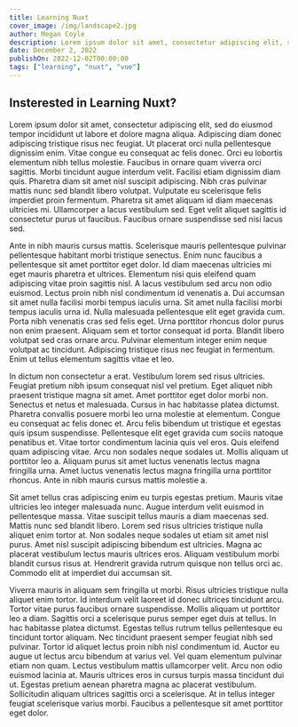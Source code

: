 ```yaml
---
title: Learning Nuxt
cover_image: /img/landscape2.jpg
author: Megan Coyle
description: Lorem ipsum dolor sit amet, consectetur adipiscing elit, sed do eiusmod tempor incididunt ut labore et dolore magna aliqua. Adipiscing diam donec adipiscing tristique risus nec feugiat. Ut placerat orci nulla pellentesque dignissim
date: December 2, 2022
publishOn: 2022-12-02T00:00:00
tags: ["learning", "nuxt", "vue"]
---
```


## Insterested in Learning Nuxt?

Lorem ipsum dolor sit amet, consectetur adipiscing elit, sed do eiusmod tempor incididunt ut labore et dolore magna aliqua. Adipiscing diam donec adipiscing tristique risus nec feugiat. Ut placerat orci nulla pellentesque dignissim enim. Vitae congue eu consequat ac felis donec. Orci eu lobortis elementum nibh tellus molestie. Faucibus in ornare quam viverra orci sagittis. Morbi tincidunt augue interdum velit. Facilisi etiam dignissim diam quis. Pharetra diam sit amet nisl suscipit adipiscing. Nibh cras pulvinar mattis nunc sed blandit libero volutpat. Vulputate eu scelerisque felis imperdiet proin fermentum. Pharetra sit amet aliquam id diam maecenas ultricies mi. Ullamcorper a lacus vestibulum sed. Eget velit aliquet sagittis id consectetur purus ut faucibus. Faucibus ornare suspendisse sed nisi lacus sed.

Ante in nibh mauris cursus mattis. Scelerisque mauris pellentesque pulvinar pellentesque habitant morbi tristique senectus. Enim nunc faucibus a pellentesque sit amet porttitor eget dolor. Id diam maecenas ultricies mi eget mauris pharetra et ultrices. Elementum nisi quis eleifend quam adipiscing vitae proin sagittis nisl. A lacus vestibulum sed arcu non odio euismod. Lectus proin nibh nisl condimentum id venenatis a. Dui accumsan sit amet nulla facilisi morbi tempus iaculis urna. Sit amet nulla facilisi morbi tempus iaculis urna id. Nulla malesuada pellentesque elit eget gravida cum. Porta nibh venenatis cras sed felis eget. Urna porttitor rhoncus dolor purus non enim praesent. Aliquam sem et tortor consequat id porta. Blandit libero volutpat sed cras ornare arcu. Pulvinar elementum integer enim neque volutpat ac tincidunt. Adipiscing tristique risus nec feugiat in fermentum. Enim ut tellus elementum sagittis vitae et leo.

In dictum non consectetur a erat. Vestibulum lorem sed risus ultricies. Feugiat pretium nibh ipsum consequat nisl vel pretium. Eget aliquet nibh praesent tristique magna sit amet. Amet porttitor eget dolor morbi non. Senectus et netus et malesuada. Cursus in hac habitasse platea dictumst. Pharetra convallis posuere morbi leo urna molestie at elementum. Congue eu consequat ac felis donec et. Arcu felis bibendum ut tristique et egestas quis ipsum suspendisse. Pellentesque elit eget gravida cum sociis natoque penatibus et. Vitae tortor condimentum lacinia quis vel eros. Quis eleifend quam adipiscing vitae. Arcu non sodales neque sodales ut. Mollis aliquam ut porttitor leo a. Aliquam purus sit amet luctus venenatis lectus magna fringilla urna. Amet luctus venenatis lectus magna fringilla urna porttitor rhoncus. Ante in nibh mauris cursus mattis molestie a.

Sit amet tellus cras adipiscing enim eu turpis egestas pretium. Mauris vitae ultricies leo integer malesuada nunc. Augue interdum velit euismod in pellentesque massa. Vitae suscipit tellus mauris a diam maecenas sed. Mattis nunc sed blandit libero. Lorem sed risus ultricies tristique nulla aliquet enim tortor at. Non sodales neque sodales ut etiam sit amet nisl purus. Amet nisl suscipit adipiscing bibendum est ultricies. Magna ac placerat vestibulum lectus mauris ultrices eros. Aliquam vestibulum morbi blandit cursus risus at. Hendrerit gravida rutrum quisque non tellus orci ac. Commodo elit at imperdiet dui accumsan sit.

Viverra mauris in aliquam sem fringilla ut morbi. Risus ultricies tristique nulla aliquet enim tortor. Id interdum velit laoreet id donec ultrices tincidunt arcu. Tortor vitae purus faucibus ornare suspendisse. Mollis aliquam ut porttitor leo a diam. Sagittis orci a scelerisque purus semper eget duis at tellus. In hac habitasse platea dictumst. Egestas tellus rutrum tellus pellentesque eu tincidunt tortor aliquam. Nec tincidunt praesent semper feugiat nibh sed pulvinar. Tortor id aliquet lectus proin nibh nisl condimentum id. Auctor eu augue ut lectus arcu bibendum at varius vel. Vel quam elementum pulvinar etiam non quam. Lectus vestibulum mattis ullamcorper velit. Arcu non odio euismod lacinia at. Mauris ultrices eros in cursus turpis massa tincidunt dui ut. Egestas pretium aenean pharetra magna ac placerat vestibulum. Sollicitudin aliquam ultrices sagittis orci a scelerisque. At in tellus integer feugiat scelerisque varius morbi. Faucibus a pellentesque sit amet porttitor eget dolor.